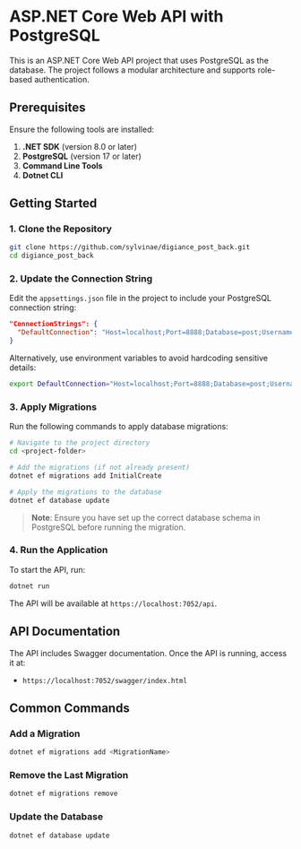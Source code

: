# ASP.NET Core Web API with PostgreSQL

This is an ASP.NET Core Web API project that uses PostgreSQL as the database. The project follows a modular architecture and supports role-based authentication.

## Prerequisites

Ensure the following tools are installed:

1. **.NET SDK** (version 8.0 or later)
2. **PostgreSQL** (version 17 or later)
3. **Command Line Tools**
4. **Dotnet CLI**

## Getting Started

### 1. Clone the Repository

```bash
git clone https://github.com/sylvinae/digiance_post_back.git
cd digiance_post_back
```

### 2. Update the Connection String

Edit the `appsettings.json` file in the project to include your PostgreSQL connection string:

```json
"ConnectionStrings": {
  "DefaultConnection": "Host=localhost;Port=8888;Database=post;Username=postgres;Password=root"
}
```

Alternatively, use environment variables to avoid hardcoding sensitive details:

```bash
export DefaultConnection="Host=localhost;Port=8888;Database=post;Username=postgres;Password=root"
```

### 3. Apply Migrations

Run the following commands to apply database migrations:

```bash
# Navigate to the project directory
cd <project-folder>

# Add the migrations (if not already present)
dotnet ef migrations add InitialCreate

# Apply the migrations to the database
dotnet ef database update
```

> **Note**: Ensure you have set up the correct database schema in PostgreSQL before running the migration.

### 4. Run the Application

To start the API, run:

```bash
dotnet run
```

The API will be available at `https://localhost:7052/api`.

## API Documentation

The API includes Swagger documentation. Once the API is running, access it at:

- `https://localhost:7052/swagger/index.html`

## Common Commands

### Add a Migration

```bash
dotnet ef migrations add <MigrationName>
```

### Remove the Last Migration

```bash
dotnet ef migrations remove
```

### Update the Database

```bash
dotnet ef database update
```

